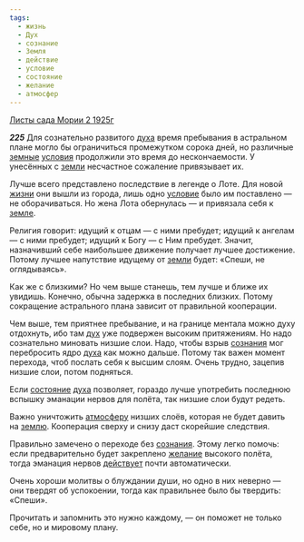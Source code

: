 ```yaml
---
tags:
  - жизнь
  - Дух
  - сознание
  - Земля
  - действие
  - условие
  - состояние
  - желание
  - атмосфер
---
```


[Листы сада Мории 2 1925г](/agni/1925)

___225___
Для сознательно развитого [духа](/tag/#Дух) время пребывания в астральном плане могло бы ограничиться промежутком сорока дней, но различные [земные](/tag/#Земля) [условия](/tag/#[условие](/tag/#условие)) продолжили это время до нескончаемости. У унесённых с [земли](/tag/#Земля) несчастное сожаление привязывает их.   

Лучше всего представлено последствие в легенде о Лоте. Для новой [жизни](/tag/#жизнь) они вышли из города, лишь одно [условие](/tag/#условие) было им поставлено — не оборачиваться. Но жена Лота обернулась — и привязала себя к [земле](/tag/#Земля).   

Религия говорит: идущий к отцам — с ними пребудет; идущий к ангелам — с ними пребудет; идущий к Богу — с Ним пребудет. Значит, назначивший себе наибольшее движение получает лучшее достижение. Потому лучшее напутствие идущему от [земли](/tag/#Земля) будет: «Спеши, не оглядываясь».   

Как же с близкими? Но чем выше станешь, тем лучше и ближе их увидишь. Конечно, обычна задержка в последних близких. Потому сокращение астрального плана зависит от правильной кооперации.   

Чем выше, тем приятнее пребывание, и на границе ментала можно духу отдохнуть, ибо там [дух](/tag/#Дух) уже подвержен высоким притяжениям. Но надо сознательно миновать низшие слои. Надо, чтобы взрыв [сознания](/tag/#сознание) мог перебросить ядро [духа](/tag/#Дух) как можно дальше. Потому так важен момент перехода, чтоб послать себя к высшим слоям. Очень трудно, зацепив низшие слои, потом подняться.   

Если [состояние](/tag/#состояние) [духа](/tag/#Дух) позволяет, гораздо лучше употребить последнюю вспышку эманации нервов для полёта, так низшие слои будут редеть.   

Важно уничтожить [атмосферу](/tag/#атмосфер) низших слоёв, которая не будет давить на [землю](/tag/#Земля). Кооперация сверху и снизу даст скорейшие следствия.   

Правильно замечено о переходе без [сознания](/tag/#сознание). Этому легко помочь: если предварительно будет закреплено [желание](/tag/#желание) высокого полёта, тогда эманация нервов [действует](/tag/#действие) почти автоматически.   

Очень хороши молитвы о блуждании души, но одно в них неверно — они твердят об успокоении, тогда как правильнее было бы твердить: «Спеши».   

Прочитать и запомнить это нужно каждому, — он поможет не только себе, но и мировому плану.   

